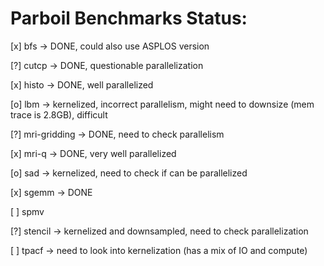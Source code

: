 # Parboil Benchmarks Status:

[x] bfs -> DONE, could also use ASPLOS version

[?] cutcp -> DONE, questionable parallelization

[x] histo -> DONE, well parallelized

[o] lbm -> kernelized, incorrect parallelism, might need to downsize (mem trace is 2.8GB), difficult

[?] mri-gridding -> DONE, need to check parallelism

[x] mri-q -> DONE, very well parallelized

[o] sad -> kernelized, need to check if can be parallelized

[x] sgemm -> DONE

[ ] spmv

[?] stencil -> kernelized and downsampled, need to check parallelization

[ ] tpacf -> need to look into kernelization (has a mix of IO and compute)
